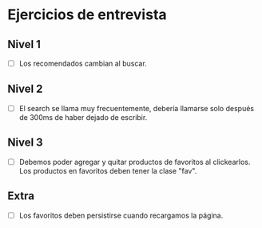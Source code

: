 # Ejercicios de entrevista

## Nivel 1
- [ ] Los recomendados cambian al buscar.

## Nivel 2
- [ ] El search se llama muy frecuentemente, debería llamarse solo después de 300ms de haber dejado de escribir.

## Nivel 3
- [ ] Debemos poder agregar y quitar productos de favoritos al clickearlos. Los productos en favoritos deben tener la clase "fav".

## Extra
- [ ] Los favoritos deben persistirse cuando recargamos la página.
